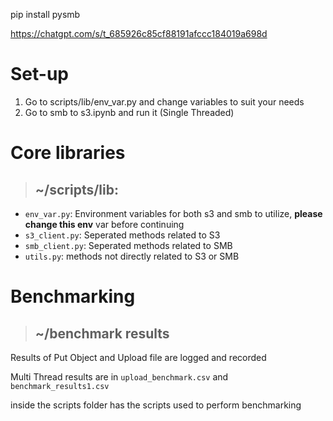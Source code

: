pip install pysmb

https://chatgpt.com/s/t_685926c85cf88191afccc184019a698d

# Set-up

1. Go to scripts/lib/env_var.py and change variables to suit your needs
2. Go to smb to s3.ipynb and run it (Single Threaded)

# Core libraries

> ## ~/scripts/lib:

* `env_var.py`: Environment variables for both s3 and smb to utilize, **please change this env** var before continuing
* `s3_client.py`: Seperated methods related to S3
* `smb_client.py`: Seperated methods related to SMB
* `utils.py`: methods not directly related to S3 or SMB

# Benchmarking 

> ## ~/benchmark results

Results of Put Object and Upload file are logged and recorded

Multi Thread results are in `upload_benchmark.csv` and ` benchmark_results1.csv `

inside the scripts folder has the scripts used to perform benchmarking
